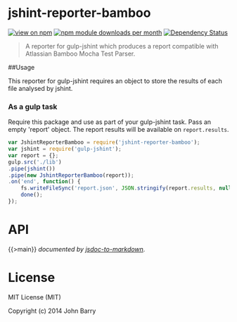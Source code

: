 # jshint-reporter-bamboo
[![view on npm](http://img.shields.io/npm/v/jshint-reporter-bamboo.svg)](https://www.npmjs.org/package/jshint-reporter-bamboo)
[![npm module downloads per month](http://img.shields.io/npm/dm/jshint-reporter-bamboo.svg)](https://www.npmjs.org/package/jshint-reporter-bamboo)
[![Dependency Status](https://david-dm.org/Cellarise/jshint-reporter-bamboo.svg)](https://david-dm.org/Cellarise/jshint-reporter-bamboo)

> A reporter for gulp-jshint which produces a report compatible with Atlassian Bamboo Mocha Test Parser.


##Usage 

This reporter for gulp-jshint requires an object to store the results of each file analysed by jshint.

### As a gulp task

Require this package and use as part of your gulp-jshint task. Pass an empty 'report' object. The report results will be available on `report.results`.

```js
var JshintReporterBamboo = require('jshint-reporter-bamboo');
var jshint = require('gulp-jshint');
var report = {};
gulp.src('./lib')
.pipe(jshint())
.pipe(new JshintReporterBamboo(report));
.on('end', function() {
    fs.writeFileSync('report.json', JSON.stringify(report.results, null, 2), 'utf-8');
    done();
});
```


# API
{{>main}}
*documented by [jsdoc-to-markdown](https://github.com/75lb/jsdoc-to-markdown)*.


# License

MIT License (MIT)

Copyright (c) 2014 John Barry